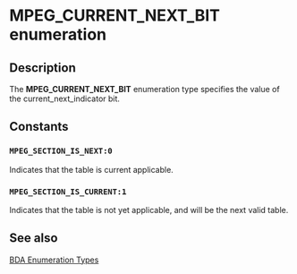 # MPEG_CURRENT_NEXT_BIT enumeration

## Description

The **MPEG_CURRENT_NEXT_BIT** enumeration type specifies the value of the current_next_indicator bit.

## Constants

### `MPEG_SECTION_IS_NEXT:0`

Indicates that the table is current applicable.

### `MPEG_SECTION_IS_CURRENT:1`

Indicates that the table is not yet applicable, and will be the next valid table.

## See also

[BDA Enumeration Types](https://learn.microsoft.com/previous-versions/windows/desktop/mstv/bda-types)